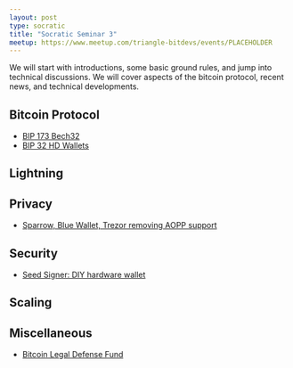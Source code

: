 ```yaml
---
layout: post
type: socratic
title: "Socratic Seminar 3"
meetup: https://www.meetup.com/triangle-bitdevs/events/PLACEHOLDER
---
```


We will start with introductions, some basic ground rules, and jump into
technical discussions. We will cover aspects of the bitcoin protocol,
recent news, and technical developments.


## Bitcoin Protocol

- [BIP 173 Bech32](https://btctranscripts.com/sf-bitcoin-meetup/2017-03-29-new-address-type-for-segwit-addresses/)
- [BIP 32 HD Wallets](https://learnmeabitcoin.com/technical/hd-wallets)


## Lightning


## Privacy

- [Sparrow, Blue Wallet, Trezor removing AOPP support](https://twitter.com/SamouraiWallet/status/1487096159990685704)


## Security

- [Seed Signer: DIY hardware wallet](https://seedsigner.com/)


## Scaling


## Miscellaneous

- [Bitcoin Legal Defense Fund](https://lists.linuxfoundation.org/pipermail/bitcoin-dev/2022-January/019741.html)
